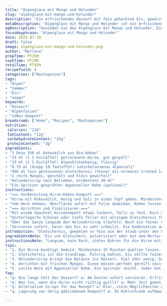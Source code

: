 ```yaml
---
title: "Alpenglace mit Mango und Holunder"
slug: "alpenglace-mit-mango-und-holunder"
description: "Ein erfrischendes Dessert mit fein gehacktem Eis, gewürztem Tapioka in Kokosmilch, frischen Mangowürfeln und süsslichem Holundersirup. Variiert das klassische asiatische Bao Bing mit Schweizer Alpenküche, ersetzt Zucker durch feinen Alpenblütenhonig und Tapioca durch getrocknete Hirse. Kühlung und aufgeschlagenes Zerreiben dominieren, begleitet von frischer Schaumnote aus gespraytem Appenzeller Rahm. Perfekt für warme Tage in der Berghütte oder nach einem langen Tag auf der Alp."
metaDescription: "Alpenglace mit Mango und Holunder ist ein erfrischendes Dessert aus Gletschereis, Hirse und Honig. Ideal für heiße Sommertage in den Alpen."
ogDescription: "Genießen Sie das Alpenglace mit Mango und Holunder. Ein Sommerdessert, das die Alpen und tropische Früchte vereint."
focusKeyphrase: "Alpenglace mit Mango und Holunder"
date: 2025-07-18
draft: false
image: alpenglace-mit-mango-und-holunder.png
author: "Marlena"
prepTime: PT25M
cookTime: PT18M
totalTime: PT45M
recipeYield: 4
categories: ["Nachspeisen"]
tags:
- "Alpen"
- "Sommer"
- "Eis"
- "vegan"
keywords:
- "Dessert"
- "Alpenfusion"
- "süßes Kompott"
breadcrumb: ["Home", "Recipes", "Nachspeisen"]
nutrition: 
 calories: "210"
 fatContent: "12g"
 carbohydrateContent: "25g"
 proteinContent: "3g"
ingredients:
- "1 Dose 350 ml Kokosmilch aus Bio-Anbau"
- "25 ml (1 ½ Esslöffel) getrocknete Hirse, gut gespült"
- "25 ml (1 ½ Esslöffel) Alpenblütenhonig, flüssig"
- "0.75 ml (knapp 1⁄8 Teelöffel) naturbelassenes Alpensalz"
- "900 ml fein gestossenes Gletschereis (feiner als normales Crushed Ice)"
- "2 reife Mangos, geschält und klein gewürfelt"
- "Holundersirup nach Belieben, mindestens 20 ml"
- "Ein Spritzer gesprühter Appenzeller Rahm (optional)"
instructions:
- "=== Vorbereitung Hirse-Kokos-Kompott ==="
- "Hirse mit Kokosmilch, Honig und Salz in einen Topf geben. Mindestens 35 Minuten quellen lassen. Langsam, geduldig, danach unter sanfter Hitze rühren. Rund 18 Minuten köcheln, bis die Körner durchsichtig sind, fast glasig."
- "Vom Herd nehmen, Oberfläche sofort mit Folie abdecken. Ruhen lassen, abkühlen bis Zimmertemperatur. Danach 1 Stunde im Kühlschrank kalt stellen."
- "=== Anrichten und Finalisieren ==="
- "Mit einem Spachtel Hirsekompott etwas lockern, falls zu fest. Kurz mit wenig kaltem Wasser verdünnen, je Esslöffel etwa 10 ml, damit es cremig bleibt."
- "Hinterlagerte Schalen oder tiefe Teller mit würzigem Gletschereis füllen. Kompott darauf geben, mit Mango bestreuen."
- "Über das Ganze langsam den Holundersirup träufeln. Noch ein feiner Sprung vom gesprayten Appenzeller Rahm darauf – Luftigkeit, alpine Frische."
- "Servieren sofort, bevor das Eis zu sehr schmilzt. Die Kombination aus kaltem Eis, süssem Kern und frischer Frucht, rustikal und wild wie eine Zugfahrt zum Grindelwald."
introduction: "Gletschereis, gemahlen so fein wie der Staub unter den Füssen nach einem Aufstieg, mit exotischer Mango und dem Kern von Alpenschätzen. Keine Sahne, kein Ei, kein Gluten. Nur Natur pur. Das Dessert kabbelnd zwischen frischer Alpenbrise und tropischer Süße. Die Hirse anstelle von Tapioca bringt etwas Erdiges, fast rustikal - urtümlich wie die Käserunde beim Abend auf der Alphütte. Der Holundersirup streicht wie ein warmer Wind von der Thurgauer Hügelkette, gibt das wenig süsse, doch angenehme Gegengewicht. Appenzeller Rahm säuselt oben drauf eine leichte Note, die du kennst, die dich erinnert an Sonntage mit Fondue und Frischluft, du spürst's. Ganze Zürcher Mistkratzer rührten kaum anderes an heissen Tagen. So frisch, so klar, fast roh, fast pur. Mangogold neben sibirischem Eis, gefrorene Alpenwelten treffen exotische Hitze, vermischt mit sanfter Honigsüsse aus der Mühle des Bienenvolks. Ein Dessert, das sich nicht versteckt. Vielmehr eine Einladung, das Leben beim Bergbahnhof zu geniessen, kurz bevor die Sonne hinter dem Pilatus langsam im Nebel verschwindet."
ingredientsNote: "Eis von Gletschern, pulverisiert oder mit dem Mortar zerstoßen, ergibt die Grundlage, die im Hochsommer bis spät in den Abend am meisten Erfrischung bringt. Kokosmilch muss nicht immer aus der Ferne kommen – Bioqualität bevorzugt. Die Hirse ersetzt den klassischen Tapioca, passt kulturell zur Alpine Küche. Sie braucht viel Geduld, quellen lassen. Honig aus dem Alpine Blütenwiesen gibt eine robuste Süsse, viel tiefer, natürlicher als raffinierter Zucker. Ein Spritzer salt aus der Alpstein-Quelle bringt die Abrundung. Mango, frisch und reif, von den Sonnenhängen des Tessins oder auch importiert, gibt Frucht und Passendheit. Holundersirup ist ein klassischer Schweizer Begleiter, rund und süss, verleiht das gewisse Etwas. Blashung vom frischen Appenzeller Rahm als Abschluss kann man machen, muss aber nicht. Auch an Grappa- oder Obstler-Resten aus der Alphütte kann noch geträufelt werden für die Mutigen. Die Kombination war nicht da, wurde gebraucht zum Schmelzen und wieder Frieren, zu Wein und Schweinebraten auf dem Feuer."
instructionsNote: "Langsam, kein Ruck, stetes Rühren für die Hirse mit Kokosmilch. 35 Minuten Quellen ist ein Muss, besser mehr. Auf mittlerer Hitze einköcheln, oft rühren, dabei den Topf auf der Ofenplatte möglichst nicht verlassen. Deckel drauf, Folie direkt auf die Oberfläche, damit kein Haut entsteht. Die Temperatur muss fallen auf Raumtemperatur, dann ins Kühldomizil für mindestens 1 Stunde. Zum Servieren Kompott etwas lockern, damit es nicht zu fest sitzt. Eis vorher sorgfältig pulverisieren, idealerweise von einer Gletscherquelle oder gut gekühltem Wasser, mit feinen Körnern, nicht zu hart, nicht matschig. Mango fein würfeln, keine grosse Stücken. Schichten in tiefen Tellern - Eis breit, auf das Kompott und die Früchte. Holundersirup spritzig und langsam. Creme vom Rahm sprühen statt schichten gibt die ganz leichte Schaumkrone. Am besten sofort servieren, Bergsommer geht nicht warten, beim Essen auch nicht."
tips:
- "1. Die Hirse benötigt Geduld. Mindestens 35 Minuten quellen lassen. Langsame Wärme ist wichtig. Achten auf ständiges Rühren. Damit wird das Kompott schön cremig. Zu viel Hitze vermeiden. Anbraten oder anbrennen geht gar nicht. Topf gut im Blick behalten. Yum."
- "2. Gletschereis ist die Grundlage. Pulvrig mahlen. Eis sollte feiner als normales Crushed Ice sein. Alternativ gut gefrorenes Wasser verwenden. Eiskristalle müssen optimal sein. Zu große Stücke ruinieren die Konsistenz. Vorbereiten wichtig, Zeit nutzen. Ruft nach erfrischender Entspannung."
- "3. Holundersirup bringt die Balance ins Dessert. Viel oder wenig, Geschmack anpassen. Alternativen sind genauso denkbar wie Fichten- oder Himbeersirup. Aber Holunder repräsentiert die Schweiz. Süß, nicht aufdringlich. Ideal für den Kontrast und die alpine Note."
- "4. Anrichten mit frischen Mangos. Diese müssen perfekt gereift sein. Zuerst schälen, dann klein würfeln. Sorgfalt ist gefragt. Größe ist wichtig für die Präsentation. Schichtung schafft das Erlebnisse. Etwas Ausdauer kann hier nicht schaden. Eiskalte Freude auf dem Teller."
- "5. Letzte Note mit Appenzeller Rahm. Ein Spritzer reicht. Jeder hat seine Vorlieben. Vor allem an warmen Tagen. Die Milchprodukte aus den Bergen bringen Frische. Verwenden nach Geschmack. Cremigkeit ist der Schlüssel. Auch eine Spritzalternative ausprobieren."
faq:
- "q: Wie lange hält das Dessert? a: Am besten sofort servieren. Erfrischung ist wichtig. Nach einer Stunde wird es matschig. Essbarkeit bleibt jedoch länger. Aber frischen Kick nicht verlieren. Eis schmilzt schnell. Es wird weniger schön."
- "q: Was tun, wenn die Hirse nicht richtig quillt? a: Mehr Zeit geben. Geduld ist entscheidend. Wasserzufuhr anpassen. Zu wenig Hitze kann die Körner hart lassen. Eventuell nachsalzen helfen. Konsistenz testen. Nicht aufgeben, weiter arbeiten."
- "q: Alternative Sirups für das Rezept? a: Klar, viele Möglichkeiten gibt es. Roggen- oder Karamellsirup könntest du verwenden. Jedes bringt einen anderen Geschmack. Aber Holunder bleibt Klassiker. Auch Eigenkreationen wären spannend. Experimentieren ist erlaubt bei Desserts."
- "q: Lagerung von übrig gebliebenem Kompott? a: Im Kühlschrank aufbewahren, mindestens zwei Tage. Für längere Zeit einfrieren, Portioniere sie. Geschmack nicht verlieren, aber auf frische achten. Bei Bedarf aufwärmen. Gewisse Treffer, richtige Vorgehensweise wichtig."

---
```


